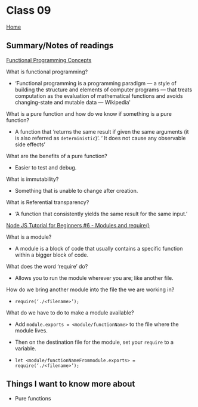 
# Class 09

[Home](https://markjackson28.github.io/reading-notes/)

## Summary/Notes of readings

[Functional Programming Concepts](https://medium.com/the-renaissance-developer/concepts-of-functional-programming-in-javascript-6bc84220d2aa)

What is functional programming?

- ‘Functional programming is a programming paradigm — a style of building the structure and elements of computer programs — that treats computation as the evaluation of mathematical functions and avoids changing-state and mutable data — Wikipedia'

What is a pure function and how do we know if something is a pure function?

- A function that ‘returns the same result if given the same arguments (it is also referred as ```deterministic```)’. ‘	It does not cause any observable side effects’

What are the benefits of a pure function?

- Easier to test and debug.

What is immutability?

- Something that is unable to change after creation.

What is Referential transparency?

- ‘A function that consistently yields the same result for the same input.’

[Node JS Tutorial for Beginners #6 - Modules and require()](https://www.youtube.com/watch?v=xHLd36QoS4k)

What is a module?

- A module is a block of code that usually contains a specific function within a bigger block of code.

What does the word ‘require’ do?

- Allows you to run the module wherever you are; like another file.

How do we bring another module into the file the we are working in?

- ```require(‘./<filename>’);```

What do we have to do to make a module available?

- Add ```module.exports = <module/functionName>``` to the file where the module lives.

- Then on the destination file for the module, set your ```require``` to a variable.

- ```let <module/functionNameFrommodule.exports> =  require(‘./<filename>’);```

## Things I want to know more about

 - Pure functions
